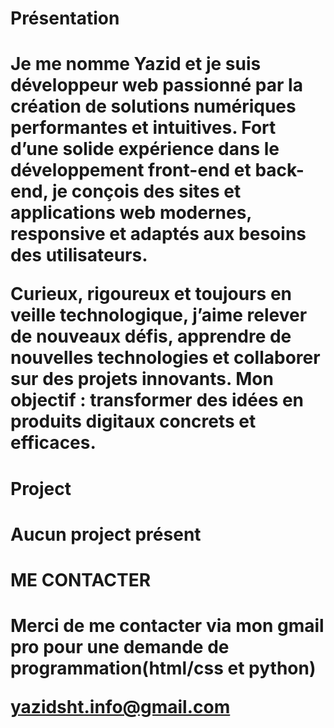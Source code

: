 <head>
<link rel="stylesheet" href="index.css">

  
</head>
<h1 id='h1-1'> Présentation <h1>
<p id='p1-1'> Je me nomme Yazid et je suis développeur web passionné par la création de solutions numériques performantes et intuitives. Fort d’une solide expérience dans le développement front-end et back-end, je conçois des sites et applications web modernes, responsive et adaptés aux besoins des utilisateurs.

Curieux, rigoureux et toujours en veille technologique, j’aime relever de nouveaux défis, apprendre de nouvelles technologies et collaborer sur des projets innovants. Mon objectif : transformer des idées en produits digitaux concrets et efficaces.<p>
  
<h1 id='h1-2'> Project <h1>
<p id='p1-2'> Aucun project présent </p>
  
<h1 id='h1-3'>ME CONTACTER<h1>
 <p id='p1-3'>Merci de me contacter via mon gmail pro pour une demande de programmation(html/css et python)<p>
 <a href='mailto:yazidsht.info@gmail.com'> yazidsht.info@gmail.com<a>
